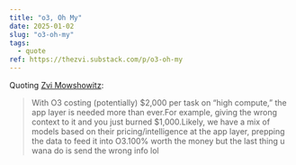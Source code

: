 ```yaml
---
title: "o3, Oh My"
date: 2025-01-02
slug: "o3-oh-my"
tags:
  - quote
ref: https://thezvi.substack.com/p/o3-oh-my
---
```


Quoting [Zvi Mowshowitz](https://thezvi.substack.com/p/o3-oh-my):

> With O3 costing (potentially) $2,000 per task on “high compute,” the app layer is needed more than ever.For example, giving the wrong context to it and you just burned $1,000.Likely, we have a mix of models based on their pricing/intelligence at the app layer, prepping the data to feed it into O3.100% worth the money but the last thing u wana do is send the wrong info lol